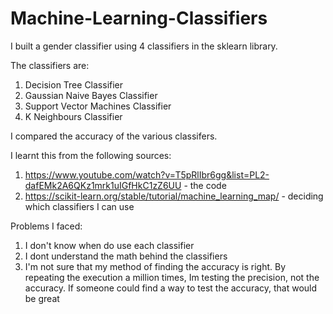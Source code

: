 # Machine-Learning-Classifiers
I built a gender classifier using 4 classifiers in the sklearn library.

The classifiers are:
1. Decision Tree Classifier
2. Gaussian Naive Bayes Classifier
3. Support Vector Machines Classifier
4. K Neighbours Classifier

I compared the accuracy of the various classifers.

I learnt this from the following sources:
1. https://www.youtube.com/watch?v=T5pRlIbr6gg&list=PL2-dafEMk2A6QKz1mrk1uIGfHkC1zZ6UU - the code
2. https://scikit-learn.org/stable/tutorial/machine_learning_map/ - deciding which classifiers I can use

Problems I faced:
1. I don't know when do use each classifier
2. I dont understand the math behind the classifiers
3. I'm not sure that my method of finding the accuracy is right. By repeating the execution a million times, Im testing the precision, not the accuracy. If someone could find a way to test the accuracy, that would be great
